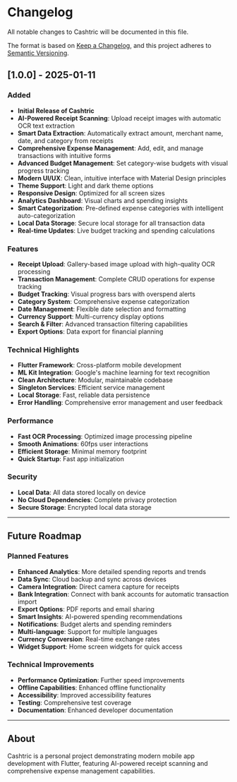 # Changelog

All notable changes to Cashtric will be documented in this file.

The format is based on [Keep a Changelog](https://keepachangelog.com/en/1.0.0/),
and this project adheres to [Semantic Versioning](https://semver.org/spec/v2.0.0.html).

## [1.0.0] - 2025-01-11

### Added
- **Initial Release of Cashtric**
- **AI-Powered Receipt Scanning**: Upload receipt images with automatic OCR text extraction
- **Smart Data Extraction**: Automatically extract amount, merchant name, date, and category from receipts
- **Comprehensive Expense Management**: Add, edit, and manage transactions with intuitive forms
- **Advanced Budget Management**: Set category-wise budgets with visual progress tracking
- **Modern UI/UX**: Clean, intuitive interface with Material Design principles
- **Theme Support**: Light and dark theme options
- **Responsive Design**: Optimized for all screen sizes
- **Analytics Dashboard**: Visual charts and spending insights
- **Smart Categorization**: Pre-defined expense categories with intelligent auto-categorization
- **Local Data Storage**: Secure local storage for all transaction data
- **Real-time Updates**: Live budget tracking and spending calculations

### Features
- **Receipt Upload**: Gallery-based image upload with high-quality OCR processing
- **Transaction Management**: Complete CRUD operations for expense tracking
- **Budget Tracking**: Visual progress bars with overspend alerts
- **Category System**: Comprehensive expense categorization
- **Date Management**: Flexible date selection and formatting
- **Currency Support**: Multi-currency display options
- **Search & Filter**: Advanced transaction filtering capabilities
- **Export Options**: Data export for financial planning

### Technical Highlights
- **Flutter Framework**: Cross-platform mobile development
- **ML Kit Integration**: Google's machine learning for text recognition
- **Clean Architecture**: Modular, maintainable codebase
- **Singleton Services**: Efficient service management
- **Local Storage**: Fast, reliable data persistence
- **Error Handling**: Comprehensive error management and user feedback

### Performance
- **Fast OCR Processing**: Optimized image processing pipeline
- **Smooth Animations**: 60fps user interactions
- **Efficient Storage**: Minimal memory footprint
- **Quick Startup**: Fast app initialization

### Security
- **Local Data**: All data stored locally on device
- **No Cloud Dependencies**: Complete privacy protection
- **Secure Storage**: Encrypted local data storage

---

## Future Roadmap

### Planned Features
- **Enhanced Analytics**: More detailed spending reports and trends
- **Data Sync**: Cloud backup and sync across devices
- **Camera Integration**: Direct camera capture for receipts
- **Bank Integration**: Connect with bank accounts for automatic transaction import
- **Export Options**: PDF reports and email sharing
- **Smart Insights**: AI-powered spending recommendations
- **Notifications**: Budget alerts and spending reminders
- **Multi-language**: Support for multiple languages
- **Currency Conversion**: Real-time exchange rates
- **Widget Support**: Home screen widgets for quick access

### Technical Improvements
- **Performance Optimization**: Further speed improvements
- **Offline Capabilities**: Enhanced offline functionality
- **Accessibility**: Improved accessibility features
- **Testing**: Comprehensive test coverage
- **Documentation**: Enhanced developer documentation

---

## About

Cashtric is a personal project demonstrating modern mobile app development with Flutter, featuring AI-powered receipt scanning and comprehensive expense management capabilities.

